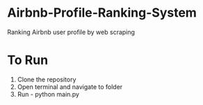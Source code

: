 # Airbnb-Profile-Ranking-System
Ranking Airbnb user profile by web scraping

# To Run 

1) Clone the repository
2) Open terminal and navigate to folder
3) Run - python main.py
